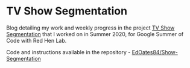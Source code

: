# TV Show Segmentation

Blog detailing my work and weekly progress in the project <a href="https://sites.google.com/site/distributedlittleredhen/home/the-cognitive-core-research-topics-in-red-hen/the-barnyard/tv-show-segmentation">TV Show Segmentation</a> that I worked on in Summer 2020, for Google Summer of Code with Red Hen Lab.

Code and instructions available in the repository - <a href="https://github.com/EdOates84/Show-Segmentation">EdOates84/Show-Segmentation</a>

